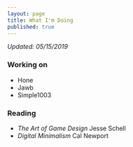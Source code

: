 ```yaml
---
layout: page
title: What I'm Doing
published: true
---
```

*Updated: 05/15/2019*

### Working on
* Hone
* Jawb
* Simple1003

### Reading
* *The Art of Game Design* Jesse Schell
* *Digital Minimalism* Cal Newport
